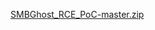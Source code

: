 [SMBGhost_RCE_PoC-master.zip](/bylibrary/漏洞库/05-系统漏洞/Windows/CVE-2020-0796/SMBGhost_RCE_PoC-master.zip)
